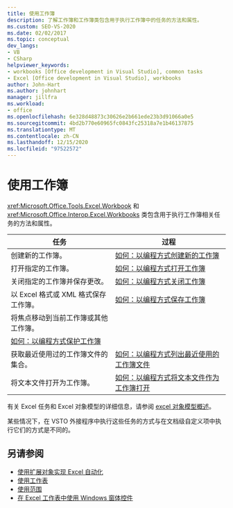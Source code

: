 ```yaml
---
title: 使用工作簿
description: 了解工作簿和工作簿类包含用于执行工作簿中的任务的方法和属性。
ms.custom: SEO-VS-2020
ms.date: 02/02/2017
ms.topic: conceptual
dev_langs:
- VB
- CSharp
helpviewer_keywords:
- workbooks [Office development in Visual Studio], common tasks
- Excel [Office development in Visual Studio], workbooks
author: John-Hart
ms.author: johnhart
manager: jillfra
ms.workload:
- office
ms.openlocfilehash: 6e328d48873c30626e2b661ede23b3d91066a0e5
ms.sourcegitcommit: 4bd2b770e60965fc0843fc25318a7e1b46137875
ms.translationtype: MT
ms.contentlocale: zh-CN
ms.lasthandoff: 12/15/2020
ms.locfileid: "97522572"
---
```

# <a name="work-with-workbooks"></a>使用工作簿
  <xref:Microsoft.Office.Tools.Excel.Workbook> 和 <xref:Microsoft.Office.Interop.Excel.Workbooks> 类包含用于执行工作簿相关任务的方法和属性。

|任务|过程|
|----------|---------------|
|创建新的工作簿。|[如何：以编程方式创建新的工作簿](../vsto/how-to-programmatically-create-new-workbooks.md)|
|打开指定的工作簿。|[如何：以编程方式打开工作簿](../vsto/how-to-programmatically-open-workbooks.md)|
|关闭指定的工作簿并保存更改。|[如何：以编程方式关闭工作簿](../vsto/how-to-programmatically-close-workbooks.md)|
|以 Excel 格式或 XML 格式保存工作簿。|[如何：以编程方式保存工作簿](../vsto/how-to-programmatically-save-workbooks.md)|
|将焦点移动到当前工作簿或其他工作簿。|
|[如何：以编程方式保护工作簿](../vsto/how-to-programmatically-protect-workbooks.md)|
|获取最近使用过的工作簿文件的集合。|[如何：以编程方式列出最近使用的工作簿文件](../vsto/how-to-programmatically-list-recently-used-workbook-files.md)|
|将文本文件打开为工作簿。|[如何：以编程方式将文本文件作为工作簿打开](../vsto/how-to-programmatically-open-text-files-as-workbooks.md)|

 有关 Excel 任务和 Excel 对象模型的详细信息，请参阅 [excel 对象模型概述](../vsto/excel-object-model-overview.md)。

 某些情况下，在 VSTO 外接程序中执行这些任务的方式与在文档级自定义项中执行它们的方式是不同的。

## <a name="see-also"></a>另请参阅
- [使用扩展对象实现 Excel 自动化](../vsto/automating-excel-by-using-extended-objects.md)
- [使用工作表](../vsto/working-with-worksheets.md)
- [使用范围](../vsto/working-with-ranges.md)
- [在 Excel 工作表中使用 Windows 窗体控件](../vsto/using-windows-forms-controls-on-excel-worksheets.md)
